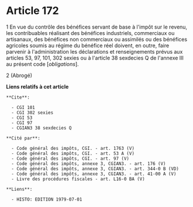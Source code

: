 # Article 172

1  En vue du contrôle des bénéfices servant de base à l'impôt sur le revenu, les contribuables réalisant des bénéfices
industriels, commerciaux ou artisanaux, des bénéfices non commerciaux ou assimilés ou des bénéfices agricoles soumis au
régime du bénéfice réel doivent, en outre, faire parvenir à l'administration les déclarations et renseignements prévus aux
articles 53, 97, 101, 302 sexies ou à l'article 38 sexdecies Q de l'annexe III au présent code [*obligations*].

2  (Abrogé)

**Liens relatifs à cet article**

	**Cite**:

	  - CGI 101
	  - CGI 302 sexies
	  - CGI 53
	  - CGI 97
	  - CGIAN3 38 sexdecies Q

	**Cité par**:

	  - Code général des impôts, CGI. - art. 1763 (V)
	  - Code général des impôts, CGI. - art. 53 A (V)
	  - Code général des impôts, CGI. - art. 97 (V)
	  - Code général des impôts, annexe 3, CGIAN3. - art. 176 (V)
	  - Code général des impôts, annexe 3, CGIAN3. - art. 344-0 B (VD)
	  - Code général des impôts, annexe 3, CGIAN3. - art. 41-00 A (V)
	  - Livre des procédures fiscales - art. L16-0 BA (V)

	**Liens**:

	  - HISTO: EDITION 1979-07-01
